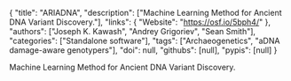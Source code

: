 {
  "title": "ARIADNA",
  "description": ["Machine Learning Method for Ancient DNA Variant Discovery."],
  "links": {
    "Website": "https://osf.io/5bph4/"
  },
  "authors": ["Joseph K. Kawash", "Andrey Grigoriev", "Sean Smith"],
  "categories": ["Standalone software"],
  "tags": ["Archaeogenetics", "aDNA damage-aware genotypers"],
  "doi": null,
  "githubs": [null],
  "pypis": [null]
}

<!-- Generated by csv2md.R – do not edit by hand -->

Machine Learning Method for Ancient DNA Variant Discovery.